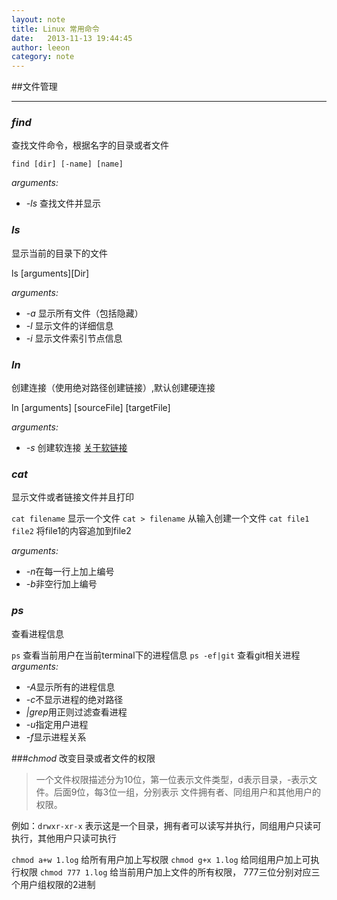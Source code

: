 ```yaml
---
layout: note
title: Linux 常用命令
date:   2013-11-13 19:44:45
author: leeon
category: note
---
```

##文件管理

------------------

### _find_

查找文件命令，根据名字的目录或者文件

`find [dir] [-name] [name]` 

*arguments:* 

-  *-ls* 查找文件并显示



### _ls_
显示当前的目录下的文件

ls [arguments][Dir]

*arguments:* 

- *-a* 显示所有文件（包括隐藏）
- *-l* 显示文件的详细信息
- *-i* 显示文件索引节点信息


### _ln_
创建连接（使用绝对路径创建链接）,默认创建硬连接

ln [arguments] [sourceFile] [targetFile]

*arguments:* 

- *-s* 创建软连接 [关于软链接](http://www.cnblogs.com/itech/archive/2009/04/10/1433052.html)

### _cat_
显示文件或者链接文件并且打印

`cat filename` 显示一个文件
`cat > filename` 从输入创建一个文件
`cat file1 file2` 将file1的内容追加到file2

*arguments:* 

- *-n*在每一行上加上编号
- *-b*非空行加上编号


### _ps_
查看进程信息

`ps` 查看当前用户在当前terminal下的进程信息
`ps -ef|git` 查看git相关进程
*arguments:*

- *-A*显示所有的进程信息
- *-c*不显示进程的绝对路径
- *|grep*用正则过滤查看进程
- *-u*指定用户进程
- *-f*显示进程关系

###_chmod_
改变目录或者文件的权限
>一个文件权限描述分为10位，第一位表示文件类型，d表示目录，-表示文件。后面9位，每3位一组，分别表示 文件拥有者、同组用户和其他用户的权限。

例如：`drwxr-xr-x` 表示这是一个目录，拥有者可以读写并执行，同组用户只读可执行，其他用户只读可执行

`chmod a+w 1.log` 给所有用户加上写权限
`chmod g+x 1.log` 给同组用户加上可执行权限
`chmod 777 1.log` 给当前用户加上文件的所有权限， 777三位分别对应三个用户组权限的2进制

